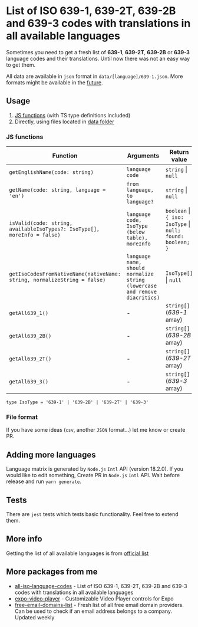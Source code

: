 # List of ISO 639-1, 639-2T, 639-2B and 639-3 codes with translations in all available languages

Sometimes you need to get a fresh list of **639-1**, **639-2T**, **639-2B** or **639-3** language codes and their translations. Until now there was not an easy way to get them.

All data are available in `json` format in `data/[language]/639-1.json`. More formats might be available in the [future](#file-format).

## Usage
1) [JS functions](#js-functions) (with TS type definitions included)
2) Directly, using files located in [data folder](https://github.com/ihmpavel/all-iso-language-codes/tree/master/data)

### JS functions

| Function | Arguments | Return value | Example usage |
|---|---|---|---|
| `getEnglishName(code: string)` | `language code` | `string` &#124; `null` | `getEnglishName('cs')` => `Czech` |
| `getName(code: string, language = 'en')` | `from language, to language?` | `string` &#124; `null` | `getName('cs', 'en')` => `Czech` |
| `isValid(code: string, availableIsoTypes?: IsoType[], moreInfo = false)` | `language code, IsoType (below table), moreInfo` | `boolean` &#124; `{ iso: IsoType` &#124; `null; found: boolean; }` | `isValid('cs')` => `true`, `isValid('cs', ['639-1'], true)` => `{ iso: '639-1'; found: true; }`, |
| `getIsoCodesFromNativeName(nativeName: string, normalizeString = false)` | `language name, should normalize string (lowercase and remove diacritics)` | `IsoType[]` &#124; `null` | `getIsoCodesFromNativeName('ČeŠtInA', true)` => `['639-3', '639-2B', '639-2T', '639-1']` |
| `getAll639_1()` | - | `string[]` (_639-1_ array) | `getAll639_1()` => `['aa', 'ab', 'af'...]` |
| `getAll639_2B()` | - | `string[]` (_639-2B_ array) | `getAll639_2B()` => `['aar', 'abk', 'ace'...]` |
| `getAll639_2T()` | - | `string[]` (_639-2T_ array) | `getAll639_2T()` => `['aar', 'abk', 'ace'...]` |
| `getAll639_3()` | - | `string[]` (_639-3_ array) | `getAll639_3()` => `['aaa', 'aab', 'aac'...]` |

`type IsoType = '639-1' | '639-2B' | '639-2T' | '639-3'`

### File format
If you have some ideas (`csv`, another `JSON` format...) let me know or create PR.

## Adding more languages
Language matrix is generated by `Node.js` `Intl` API (version 18.2.0). If you would like to edit something, Create PR in `Node.js` `Intl` API. Wait before release and run `yarn generate`.

## Tests
There are `jest` tests which tests basic functionality. Feel free to extend them.

## More info
Getting the list of all available languages is from [official list](https://iso639-3.sil.org/sites/iso639-3/files/downloads/iso-639-3.tab) 

## More packages from me
- [all-iso-language-codes](https://github.com/ihmpavel/all-iso-language-codes) - List of ISO 639-1, 639-2T, 639-2B and 639-3 codes with translations in all available languages
- [expo-video-player](https://github.com/ihmpavel/expo-video-player) - Customizable Video Player controls for Expo
- [free-email-domains-list](https://github.com/ihmpavel/free-email-domains-list) - Fresh list of all free email domain providers. Can be used to check if an email address belongs to a company. Updated weekly
